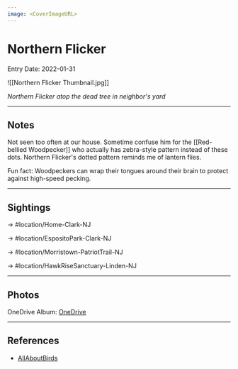 ```yaml
---
image: <CoverImageURL>
---
```


# Northern Flicker
Entry Date: 2022-01-31


![[Northern Flicker Thumbnail.jpg]]

*Northern Flicker atop the dead tree in neighbor's yard*

---------------------------------------------------------------
## Notes
Not seen too often at our house. Sometime confuse him for the [[Red-bellied Woodpecker]] who actually has zebra-style pattern instead of these dots. Northern Flicker's dotted pattern reminds me of lantern flies.

Fun fact: Woodpeckers can wrap their tongues around their brain to protect against high-speed pecking.

---------------------------------------------------------------
## Sightings

-> #location/Home-Clark-NJ 

-> #location/EspositoPark-Clark-NJ

-> #location/Morristown-PatriotTrail-NJ 

-> #location/HawkRiseSanctuary-Linden-NJ 

---------------------------------------------------------------
## Photos
OneDrive Album: [OneDrive](https://1drv.ms/u/s!AvaIuMdCo_w-xnI_SYrbG6-QQlE9?e=fVeT3A)

---------------------------------------------------------------
## References
- [AllAboutBirds](https://www.allaboutbirds.org/guide/Northern_Flicker/id)